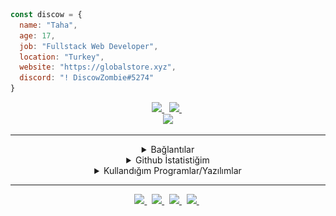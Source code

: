 ```js
const discow = {
  name: "Taha",
  age: 17,
  job: "Fullstack Web Developer",
  location: "Turkey",
  website: "https://globalstore.xyz",
  discord: "! DiscowZombie#5274"
}

```
<p align="center">
  
<a href="https://discord.com/users/746066222310883339" target="_blank">
<img src="https://lanyard-profile-readme.vercel.app/api/746066222310883339?theme=dark&bg=181C25&animated=true&hideDiscrim=false&borderRadius=10px&locale=true">
</a>&nbsp;
  
<a href="https://discord.com/users/816362593844330497" target="_blank">
<img src="https://lanyard-profile-readme.vercel.app/api/816362593844330497?theme=dark&bg=181C25&animated=true&hideDiscrim=false&borderRadius=10px&locale=true">
</a>&nbsp;
<br>
<a href="https://globalstore.xyz" target="_blank"><img src="https://komarev.com/ghpvc/?username=DiscowJS&style=flat&label=Profil Görüntülenme&color=404EED"></a>
</p>

<hr>
<details align="center">
<summary>Bağlantılar</summary>
<br>
  <a href="https://www.youtube.com/channel/UCPcdzorVAXaDyKoqAkSUAIw" target"_blank"><img src="https://img.shields.io/badge/Youtube-red?color=FF0000&style=for-the-badge"></a>
  <a href="https://open.spotify.com/user/cr191uj4nxnc5k03bo1vl9nil?si=fd279060e53947da" target"_blank"><img src="https://img.shields.io/badge/Spotify-red?color=1DB954&style=for-the-badge"></a>
  <br>
  <a href="https://discord.gg/global" target"_blank"><img src="https://img.shields.io/discord/771384726241804369?style=for-the-badge&color=404EED&label=Global%20Store"></a>
  <a href="https://global-store.xyz" target"_blank"><img src="https://img.shields.io/badge/Global%20Global-red?color=555555&style=for-the-badge"></a>
  <br>
  <a href="https://github.com/DiscowJS" target"_blank"><img src="https://img.shields.io/badge/Github-red?color=333&style=for-the-badge"></a>
  <a href="https://github.com/DiscowZombi" target"_blank"><img src="https://img.shields.io/badge/Github%201-red?color=333&style=for-the-badge"></a>
  <a href="https://github.com/DiscowZombie" target"_blank"><img src="https://img.shields.io/badge/Github%202-red?color=333&style=for-the-badge"></a>
  <a href="https://codepen.io/discowjs" target"_blank"><img src="https://img.shields.io/badge/Codepen-red?color=333&style=for-the-badge"></a>
  <a href="https://www.npmjs.com/~discowzombie" target"_blank"><img src="https://img.shields.io/badge/NpmJS-red?color=CB3837&style=for-the-badge"></a>
  <br>
  <a href="https://discordapp.com/users/746066222310883339" target"_blank"><img src="https://img.shields.io/badge/Discord%201-red?color=7289da&style=for-the-badge"></a>
  <a href="https://discordapp.com/users/816362593844330497" target"_blank"><img src="https://img.shields.io/badge/Discord%202-red?color=7289da&style=for-the-badge"></a>
  <a href="https://discordapp.com/users/754422618085392395" target"_blank"><img src="https://img.shields.io/badge/Discord%203-red?color=7289da&style=for-the-badge"></a>
  <a href="https://discordapp.com/users/808656625766236220" target"_blank"><img src="https://img.shields.io/badge/Discord%204-red?color=7289da&style=for-the-badge"></a>
  <a href="https://discordapp.com/users/751530641031561216" target"_blank"><img src="https://img.shields.io/badge/Discord%205-red?color=7289da&style=for-the-badge"></a>
  <a href="https://discordapp.com/users/881544551209250899" target"_blank"><img src="https://img.shields.io/badge/Discord%206-red?color=7289da&style=for-the-badge"></a>
  <br>

</details>

<details align="center">
<summary>Github İstatistiğim</summary>
<br>
<a href="https://github.com/DiscowJS/" target="_blank">
<img src="https://github-readme-stats.vercel.app/api/?username=DiscowJS&show_icons=true&layout=compact&bg_color=181C25&title_color=404EED&text_color=ffffff&icon_color=404EED&hide_border=true&border_radius=10px&locale=tr" width="49.75%" height="150px"/>
</a>
<a href="https://github.com/DiscowJS/" target="_blank">
<img src="https://github-readme-stats.vercel.app/api/top-langs/?username=DiscowJS&layout=compact&bg_color=181C25&title_color=404EED&text_color=ffffff&icon_color=404EED&hide_border=true&border_radius=10px&locale=tr" width="49.75%" height="150px"/>
</a>
</details>

<details align="center">
<summary>Kullandığım Programlar/Yazılımlar</summary>
<br>
<code><img height="30" src="https://raw.githubusercontent.com/github/explore/80688e429a7d4ef2fca1e82350fe8e3517d3494d/topics/mongodb/mongodb.png"></code>
<code><img height="30" src="https://raw.githubusercontent.com/github/explore/80688e429a7d4ef2fca1e82350fe8e3517d3494d/topics/css/css.png"></code>
<code><img height="30" src="https://raw.githubusercontent.com/github/explore/80688e429a7d4ef2fca1e82350fe8e3517d3494d/topics/html/html.png"></code>
<code><img height="30" src="https://raw.githubusercontent.com/github/explore/80688e429a7d4ef2fca1e82350fe8e3517d3494d/topics/discord/discord.png"></code>
<code><img height="30" src="https://raw.githubusercontent.com/github/explore/80688e429a7d4ef2fca1e82350fe8e3517d3494d/topics/visual-studio-code/visual-studio-code.png"></code>
<code><img height="30" src="https://raw.githubusercontent.com/github/explore/80688e429a7d4ef2fca1e82350fe8e3517d3494d/topics/nodejs/nodejs.png"></code>
<code><img height="30" src="https://raw.githubusercontent.com/github/explore/80688e429a7d4ef2fca1e82350fe8e3517d3494d/topics/javascript/javascript.png"></code>
<code><img height="30" src="https://raw.githubusercontent.com/github/explore/80688e429a7d4ef2fca1e82350fe8e3517d3494d/topics/electron/electron.png"></code>
<code><img height="30" src="https://raw.githubusercontent.com/github/explore/80688e429a7d4ef2fca1e82350fe8e3517d3494d/topics/python/python.png"></code>
</details>

<hr>
<p align="center">
  
<a href="https://discord.com/users/754422618085392395" target="_blank">
<img src="https://lanyard-profile-readme.vercel.app/api/754422618085392395?theme=dark&bg=181C25&animated=true&hideDiscrim=false&borderRadius=10px&locale=true">
</a>&nbsp;
  
<a href="https://github.com/users/808656625766236220" target="_blank">
<img src="https://lanyard-profile-readme.vercel.app/api/808656625766236220?theme=dark&bg=181C25&animated=true&hideDiscrim=false&borderRadius=10px&locale=true">
</a>&nbsp;
  
<a href="https://github.com/users/751530641031561216" target="_blank">
<img src="https://lanyard-profile-readme.vercel.app/api/751530641031561216?theme=dark&bg=181C25&animated=true&hideDiscrim=false&borderRadius=10px&locale=true">
</a>&nbsp;
  
<a href="https://github.com/users/881544551209250899" target="_blank">
<img src="https://lanyard-profile-readme.vercel.app/api/881544551209250899?theme=dark&bg=181C25&animated=true&hideDiscrim=false&borderRadius=10px&locale=true">
</a>&nbsp;
  
</p>
